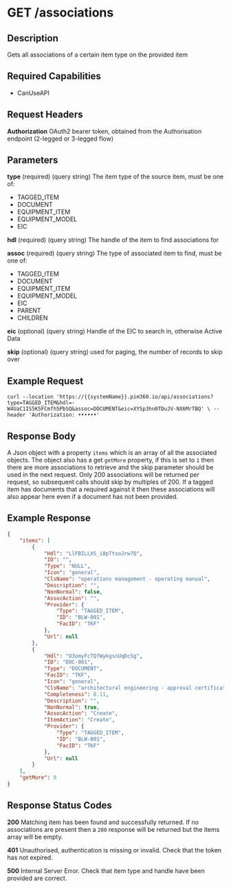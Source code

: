 # GET /associations

## Description
Gets all associations of a certain item type on the provided item

## Required Capabilities
* CanUseAPI

## Request Headers

**Authorization** OAuth2 bearer token, obtained from the Authorisation endpoint (2-legged or 3-legged flow)

## Parameters
**type** (required) (query string) The item type of the source item, must be one of:
* TAGGED_ITEM
* DOCUMENT
* EQUIPMENT_ITEM
* EQUIPMENT_MODEL
* EIC

**hdl** (required) (query string) The handle of the item to find associations for

**assoc** (required) (query string) The type of associated item to find, must be one of:
* TAGGED_ITEM
* DOCUMENT
* EQUIPMENT_ITEM
* EQUIPMENT_MODEL
* EIC
* PARENT
* CHILDREN

**eic** (optional) (query string) Handle of the EIC to search in, otherwise Active Data

**skip** (optional) (query string) used for paging, the number of records to skip over


## Example Request
`
curl --location 'https://{{systemName}}.pim360.io/api/associations?type=TAGGED_ITEM&hdl=-W4UaC1IS5K5FCmfh5PbSQ&assoc=DOCUMENT&eic=XYSp3hn0TDuJV-NX6MrTBQ' \
--header 'Authorization: ••••••'
`

## Response Body
A Json object with a property `items` which is an array of all the associated objects. The object also has a get `getMore` property, if this is set to `1` then there are more associations to retrieve and the skip parameter should be used in the next request. Only 200 associations will be returned per request, so subsequent calls should skip by multiples of 200. If a tagged item has documents that a required against it then these associations will also appear here even if a document has not been provided.

## Example Response
```JSON
{
    "items": [
        {
            "Hdl": "LlFBILLXS_i8pTtsoJrw7Q",
            "ID": "",
            "Type": "NULL",
            "Icon": "general",
            "ClsName": "operations management - operating manual",
            "Description": "",
            "NonNormal": false,
            "AssocAction": "",
            "Provider": {
                "Type": "TAGGED_ITEM",
                "ID": "BLW-001",
                "FacID": "TKF"
            },
            "Url": null
        },
        {
            "Hdl": "O3omyFcTQfWykgsnUqDcSg",
            "ID": "DOC-001",
            "Type": "DOCUMENT",
            "FacID": "TKF",
            "Icon": "general",
            "ClsName": "architectural engineering - approval certificate",
            "Completeness": 8.11,
            "Description": "",
            "NonNormal": true,
            "AssocAction": "Create",
            "ItemAction": "Create",
            "Provider": {
                "Type": "TAGGED_ITEM",
                "ID": "BLW-001",
                "FacID": "TKF"
            },
            "Url": null
        }
    ],
    "getMore": 0
}
```

## Response Status Codes
**200** Matching item has been found and successfully returned. If no associations are present then a `200` response will be returned but the items array will be empty.

**401** Unauthorised, authentication is missing or invalid. Check that the token has not expired.

**500** Internal Server Error. Check that item type and handle have been provided are correct.


